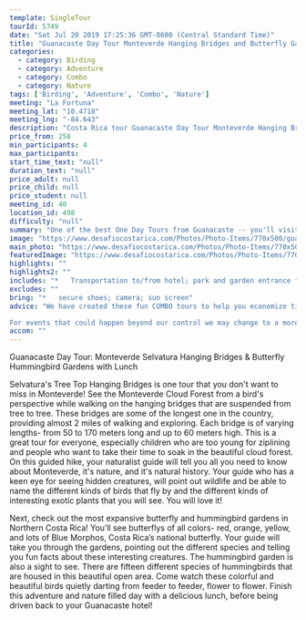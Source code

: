 ```yaml
---
template: SingleTour
tourId: 5749
date: "Sat Jul 20 2019 17:25:36 GMT-0600 (Central Standard Time)"
title: "Guanacaste Day Tour Monteverde Hanging Bridges and Butterfly Gardens"
categories: 
  - category: Birding
  - category: Adventure
  - category: Combo
  - category: Nature
tags: ['Birding', 'Adventure', 'Combo', 'Nature']
meeting: "La Fortuna"
meeting_lat: "10.4718"
meeting_lng: "-84.643"
description: "Costa Rica tour Guanacaste Day Tour Monteverde Hanging Bridges and Butterfly Gardens, id 5749"
price_from: 258
min_participants: 4
max_participants: 
start_time_text: "null"
duration_text: "null"
price_adult: null
price_child: null
price_student: null
meeting_id: 40
location_id: 498
difficulty: "null"
summary: "One of the best One Day Tours from Guanacaste -- you'll visit the Selvatura Tree Top Walkways (hanging bridges) --this is perfect for families, children, and nature enthusiasts! Walk through the canopy of the Monteverde Cloud Forest to appreciate the flora and fauna of Costa Rica from a new perspective. Walk through the famous Butterfly and Humming Bird Gardens. Finish this great tour with a delicious lunch before heading back to your Guanacaste hotel."
image: "https://www.desafiocostarica.com/Photos/Photo-Items/770x500/guanacaste-to-monteverde---selvatura-tree-top-walkways--butterfly--hummingbird-gardens--lunch-2.jpg"
main_photo: "https://www.desafiocostarica.com/Photos/Photo-Items/770x500/guanacaste-to-monteverde---selvatura-tree-top-walkways--butterfly--hummingbird-gardens--lunch-2.jpg"
featuredImage: "https://www.desafiocostarica.com/Photos/Photo-Items/770x500/guanacaste-to-monteverde---selvatura-tree-top-walkways--butterfly--hummingbird-gardens--lunch-2.jpg"
highlights: ""
highlights2: ""
includes: "*   Transportation to/from hotel; park and garden entrance fees; delicious lunch"
excludes: ""
bring: "*   secure shoes; camera; sun screen"
advice: "We have created these fun COMBO tours to help you economize time and money on your vacation - we will coordinate your tour pick-ups and drop-offs and in some COMBOs, you may have a short break back at your hotel to take a breather before the next tour. Please keep your itinerary with you so you are aware of your COMBO logistics.

For events that could happen beyond our control we may change to a more-suitable tour with an equal or similar adventure-appeal or offer other tour options so you don't miss out on a fun day in Costa Rica. We reserve the right to cancel a trip due to unfavorable conditions & will only run a tour according to our policies. Full refund is given if (on rare occasion) no tour is run."
accom: ""
---
```

Guanacaste Day Tour: Monteverde Selvatura Hanging Bridges & Butterfly Hummingbird Gardens with Lunch

Selvatura's Tree Top Hanging Bridges is one tour that you don't want to miss in Monteverde! See the Monteverde Cloud Forest from a bird's perspective while walking on the hanging bridges that are suspended from tree to tree. These bridges are some of the longest one in the country, providing almost 2 miles of walking and exploring. Each bridge is of varying lengths- from 50 to 170 meters long and up to 60 meters high. This is a great tour for everyone, especially children who are too young for ziplining and people who want to take their time to soak in the beautiful cloud forest. On this guided hike, your naturalist guide will tell you all you need to know about Monteverde, it's nature, and it's natural history. Your guide who has a keen eye for seeing hidden creatures, will point out wildlife and be able to name the different kinds of birds that fly by and the different kinds of interesting exotic plants that you will see. You will love it!

Next, check out the most expansive butterfly and hummingbird gardens in Northern Costa Rica! You’ll see butterflys of all colors- red, orange, yellow, and lots of Blue Morphos, Costa Rica’s national butterfly. Your guide will take you through the gardens, pointing out the different species and telling you fun facts about these interesting creatures. The hummingbird garden is also a sight to see. There are fifteen different species of hummingbirds that are housed in this beautiful open area. Come watch these colorful and beautiful birds quietly darting from feeder to feeder, flower to flower. Finish this adventure and nature filled day with a delicious lunch, before being driven back to your Guanacaste hotel!